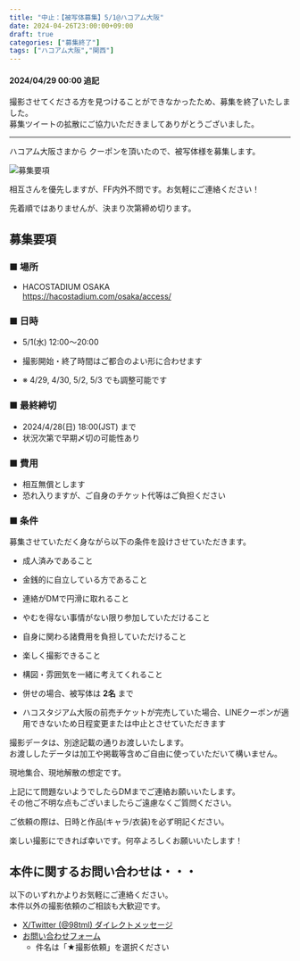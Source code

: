 ```yaml
---
title: "中止：【被写体募集】5/1@ハコアム大阪"
date: 2024-04-26T23:00:00+09:00
draft: true
categories: ["募集終了"]
tags: ["ハコアム大阪","関西"]
---
```


#### 2024/04/29 00:00 追記

撮影させてくださる方を見つけることができなかったため、募集を終了いたしました。  
募集ツイートの拡散にご協力いただきましてありがとうございました。

---

ハコアム大阪さまから クーポンを頂いたので、被写体様を募集します。

![募集要項](/posts/2024/042601/hacosta_end.png)

相互さんを優先しますが、FF内外不問です。お気軽にご連絡ください！

先着順ではありませんが、決まり次第締め切ります。

## 募集要項

### ■ 場所

* HACOSTADIUM OSAKA  
https://hacostadium.com/osaka/access/

### ■ 日時

* 5/1(水) 12:00〜20:00 

* 撮影開始・終了時間はご都合のよい形に合わせます
* ※ 4/29, 4/30, 5/2, 5/3 でも調整可能です

### ■ 最終締切

* 2024/4/28(日) 18:00(JST) まで
* 状況次第で早期〆切の可能性あり

### ■ 費用

* 相互無償とします
* 恐れ入りますが、ご自身のチケット代等はご負担ください

### ■ 条件

募集させていただく身ながら以下の条件を設けさせていただきます。

* 成人済みであること
* 金銭的に自立している方であること
* 連絡がDMで円滑に取れること
* やむを得ない事情がない限り参加していただけること
* 自身に関わる諸費用を負担していただけること
* 楽しく撮影できること
* 構図・雰囲気を一緒に考えてくれること
* 併せの場合、被写体は **2名** まで

* ハコスタジアム大阪の前売チケットが完売していた場合、LINEクーポンが適用できないため日程変更または中止とさせていただきます

撮影データは、別途記載の通りお渡しいたします。  
お渡ししたデータは加工や掲載等含めご自由に使っていただいて構いません。

現地集合、現地解散の想定です。

上記にて問題ないようでしたらDMまでご連絡お願いいたします。  
その他ご不明な点もございましたらご遠慮なくご質問ください。

ご依頼の際は、日時と作品(キャラ/衣装)を必ず明記ください。

楽しい撮影にできれば幸いです。何卒よろしくお願いいたします！

## 本件に関するお問い合わせは・・・

以下のいずれかよりお気軽にご連絡ください。  
本件以外の撮影依頼のご相談も大歓迎です。

* [X/Twitter (@98tml) ダイレクトメッセージ](https://twitter.com/98tml/)
* [お問い合わせフォーム](https://t98.info/contact/) 
    * 件名は「★撮影依頼」を選択ください